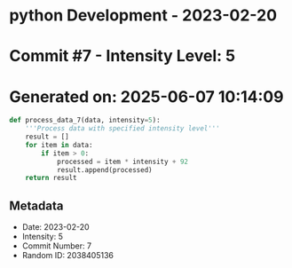 ﻿# python Development - 2023-02-20
# Commit #7 - Intensity Level: 5
# Generated on: 2025-06-07 10:14:09
```python
def process_data_7(data, intensity=5):
    '''Process data with specified intensity level'''
    result = []
    for item in data:
        if item > 0:
            processed = item * intensity + 92
            result.append(processed)
    return result
```
## Metadata
- Date: 2023-02-20
- Intensity: 5
- Commit Number: 7
- Random ID: 2038405136
